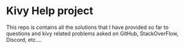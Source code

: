 # Kivy Help project

This repo is contains all the solutions that I have provided so far to questions and kivy
related problems asked on GitHub, StackOverFlow, Discord, etc....